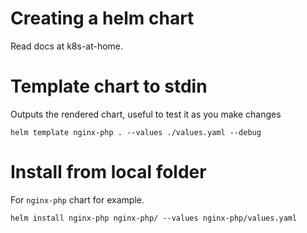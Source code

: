 # Creating a helm chart

Read docs at k8s-at-home.

# Template chart to stdin

Outputs the rendered chart, useful to test it as you make changes

```
helm template nginx-php . --values ./values.yaml --debug
```

# Install from local folder

For `nginx-php` chart for example.
```
helm install nginx-php nginx-php/ --values nginx-php/values.yaml
```
